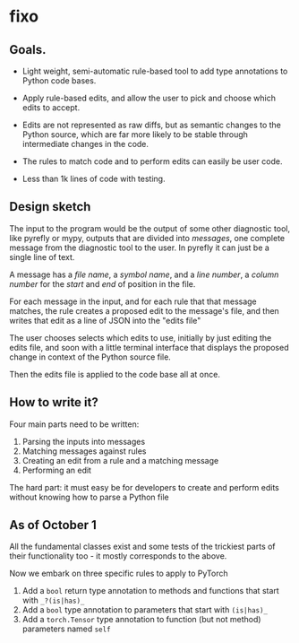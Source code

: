 # fixo

## Goals.

* Light weight, semi-automatic rule-based tool to add type annotations to Python code bases.

* Apply rule-based edits, and allow the user to pick and choose which edits to accept.

* Edits are not represented as raw diffs, but as semantic changes to the Python source, which are far more likely to be stable through intermediate changes in the code.

* The rules to match code and to perform edits can easily be user code.

* Less than 1k lines of code with testing.

## Design sketch

The input to the program would be the output of some other diagnostic tool, like pyrefly or mypy, outputs that are divided into _messages_, one complete message from the diagnostic tool to the user. In pyrefly it can just be a single line of text.

A message has a _file name_, a _symbol name_, and a _line number_, a _column number_ for the _start_ and _end_ of position in the file.

For each message in the input, and for each rule that that message matches, the rule creates a proposed edit to the message's file, and then writes that edit as a line of JSON into the "edits file"

The user chooses selects which edits to use, initially by just editing the edits file, and soon with a little terminal interface that displays the proposed change in context of the Python source file.

Then the edits file is applied to the code base all at once.

## How to write it?

Four main parts need to be written:

1. Parsing the inputs into messages
2. Matching messages against rules
3. Creating an edit from a rule and a matching message
4. Performing an edit

The hard part: it must easy be for developers to create and perform edits without knowing how to parse a Python file

## As of October 1

All the fundamental classes exist and some tests of the trickiest parts of their functionality too - it mostly corresponds to the above.

Now we embark on three specific rules to apply to PyTorch

1. Add a `bool` return type annotation to methods and functions that start with `_?(is|has)_`
2. Add a `bool` type annotation to parameters that start with `(is|has)_`
3. Add a `torch.Tensor` type annotation to function (but not method) parameters named `self`
